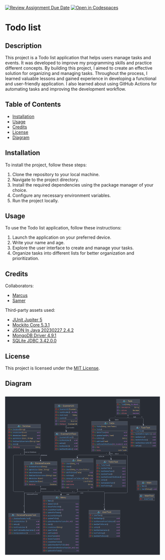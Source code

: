 [![Review Assignment Due Date](https://classroom.github.com/assets/deadline-readme-button-24ddc0f5d75046c5622901739e7c5dd533143b0c8e959d652212380cedb1ea36.svg)](https://classroom.github.com/a/MYVtI0hB)
[![Open in Codespaces](https://classroom.github.com/assets/launch-codespace-7f7980b617ed060a017424585567c406b6ee15c891e84e1186181d67ecf80aa0.svg)](https://classroom.github.com/open-in-codespaces?assignment_repo_id=11360346)

# Todo list

## Description

This project is a Todo list application that helps users manage tasks and events. It was developed to improve my programming skills and practice different concepts. By building this project, I aimed to create an effective solution for organizing and managing tasks. Throughout the process, I learned valuable lessons and gained experience in developing a functional and user-friendly application. I also learned about using GitHub Actions for automating tasks and improving the development workflow.

## Table of Contents 

- [Installation](#installation)
- [Usage](#usage)
- [Credits](#credits)
- [License](#license)
- [Diagram](#Diagram)

## Installation

To install the project, follow these steps:

1. Clone the repository to your local machine.
2. Navigate to the project directory.
3. Install the required dependencies using the package manager of your choice.
4. Configure any necessary environment variables.
5. Run the project locally.

## Usage

To use the Todo list application, follow these instructions:

1. Launch the application on your preferred device.
2. Write your name and age.
3. Explore the user interface to create and manage your tasks.
4. Organize tasks into different lists for better organization and prioritization.

## Credits

Collaborators:
- [Marcus](https://github.com/marcusjobb)
- [Samer](https://github.com/Samer-Ismael)

Third-party assets used:
- [JUnit Jupiter 5](https://mvnrepository.com/artifact/org.junit.jupiter/junit-jupiter/5.7.0)
- [Mockito Core 5.3.1](https://mvnrepository.com/artifact/org.mockito/mockito-core/5.3.1)
- [JSON In Java 20230227 2.4.2](https://mvnrepository.com/artifact/com.fasterxml.jackson.dataformat/jackson-dataformat-json/20230227.2.4.2)
- [MongoDB Driver 4.9.1](https://mvnrepository.com/artifact/org.mongodb/mongodb-driver/4.9.1)
- [SQLite JDBC 3.42.0.0](https://mvnrepository.com/artifact/org.xerial/sqlite-jdbc/3.42.0.0)
## License

This project is licensed under the [MIT License](https://choosealicense.com/licenses/mit/).

## Diagram
![todolist-Samer-Ismael.png](Rapport%20och%20diagram%2Ftodolist-Samer-Ismael.png)
---
